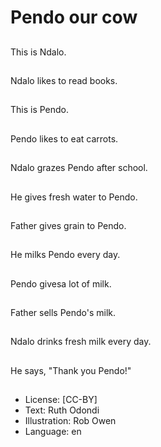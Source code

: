 # Pendo our cow

##
This is Ndalo.

##
Ndalo likes to read books.

##
This is Pendo.

##
Pendo likes to eat carrots.

##
Ndalo grazes Pendo after school.

##
He gives fresh water to Pendo.

##
Father gives grain to Pendo.

##
He milks Pendo every day.

##
Pendo givesa lot of milk.

##
Father sells Pendo's milk.

##
Ndalo drinks fresh milk every day.

##
He says, "Thank you Pendo!"

##
* License: [CC-BY]
* Text: Ruth Odondi
* Illustration: Rob Owen
* Language: en
